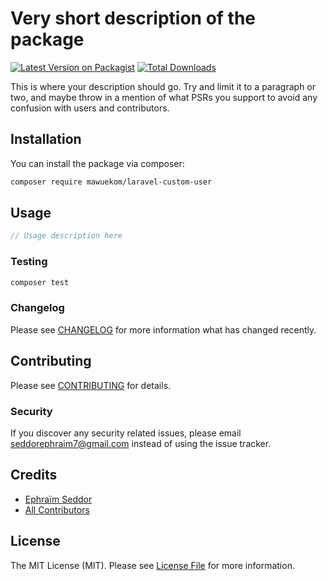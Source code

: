# Very short description of the package

[![Latest Version on Packagist](https://img.shields.io/packagist/v/mawuekom/laravel-custom-user.svg?style=flat-square)](https://packagist.org/packages/mawuekom/laravel-custom-user)
[![Total Downloads](https://img.shields.io/packagist/dt/mawuekom/laravel-custom-user.svg?style=flat-square)](https://packagist.org/packages/mawuekom/laravel-custom-user)

This is where your description should go. Try and limit it to a paragraph or two, and maybe throw in a mention of what PSRs you support to avoid any confusion with users and contributors.

## Installation

You can install the package via composer:

```bash
composer require mawuekom/laravel-custom-user
```

## Usage

```php
// Usage description here
```

### Testing

```bash
composer test
```

### Changelog

Please see [CHANGELOG](CHANGELOG.md) for more information what has changed recently.

## Contributing

Please see [CONTRIBUTING](CONTRIBUTING.md) for details.

### Security

If you discover any security related issues, please email seddorephraim7@gmail.com instead of using the issue tracker.

## Credits

-   [Ephraïm Seddor](https://github.com/mawuekom)
-   [All Contributors](../../contributors)

## License

The MIT License (MIT). Please see [License File](LICENSE.md) for more information.
